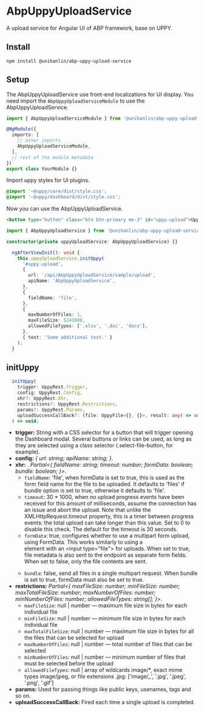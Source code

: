 # AbpUppyUploadService

A upload service for Angular UI of ABP framework, base on UPPY.

## Install

```
npm install @unihanlin/abp-uppy-upload-service
```

## Setup

The AbpUppyUploadService use front-end localizations for UI display. You need import the `AbpUppyUploadServiceModule` to use the AbpUppyUploadService.

```typescript
import { AbpUppyUploadServiceModule } from '@unihanlin/abp-uppy-upload-service';

@NgModule({
  imports: [
    // other imports
    AbpUppyUploadServiceModule,
  ],
  // rest of the module metadata
})
export class YourModule {}
```

Import uppy styles for UI plugins.

```scss
@import '~@uppy/core/dist/style.css';
@import '~@uppy/dashboard/dist/style.css';
```

Now you can use the AbpUppyUploadService.

```html
<button type="button" class="btn btn-primary me-3" id="uppy-upload">Uppy Upload</button>
```

```typescript
import { AbpUppyUploadService } from '@unihanlin/abp-uppy-upload-service';

constructor(private uppyUploadService: AbpUppyUploadService) {}

  ngAfterViewInit(): void {
    this.uppyUploadService.initUppy(
      '#uppy-upload',
      {
        url: '/api/AbpUppyUploadService/sample/upload',
        apiName: 'AbpUppyUploadService',
      },
      {
        fieldName: 'file',
      },
      {
        maxNumberOfFiles: 1,
        maxFileSize: 5242880,
        allowedFileTypes: ['.xlsx', '.doc', 'docx'],
      },
      { text: 'Some additional text.' }
    );
  }
```

## initUppy

```typescript
  initUppy(
    trigger: UppyRest.Trigger,
    config: UppyRest.Config,
    xhr?: UppyRest.Xhr,
    restrictions?: UppyRest.Restrictions,
    params?: UppyRest.Params,
    uploadSuccessCallBack?: (file: UppyFile<{}, {}>, result: any) => void
  ) => void;
```

- **trigger:** String with a CSS selector for a button that will trigger opening the Dashboard modal. Several buttons or links can be used, as long as they are selected using a class selector (.select-file-button, for example).
- **config:** _{
  url: string;
  apiName: string;
  }_.
- **xhr:** . _Partial<{
  fieldName: string;
  timeout: number;
  formData: boolean;
  bundle: boolean;
  }>_.
  - `fieldName`: 'file', when formData is set to true, this is used as the form field name for the file to be uploaded. It defaults to 'files' if bundle option is set to true, otherwise it defaults to 'file'.
  - `timeout`: 30 \* 1000, when no upload progress events have been received for this amount of milliseconds, assume the connection has an issue and abort the upload. Note that unlike the XMLHttpRequest.timeout property, this is a timer between progress events: the total upload can take longer than this value. Set to 0 to disable this check. The default for the timeout is 30 seconds.
  - `formData`: true, configures whether to use a multipart form upload, using FormData. This works similarly to using a <form> element with an \<input type="file"\> for uploads. When set to true, file metadata is also sent to the endpoint as separate form fields. When set to false, only the file contents are sent.
  - `bundle`: false, send all files in a single multipart request. When bundle is set to true, formData must also be set to true.
- **restrictions:** _Partial<{
  maxFileSize: number;
  minFileSize: number;
  maxTotalFileSize: number;
  maxNumberOfFiles: number;
  minNumberOfFiles: number;
  allowedFileTypes: string[];
  }>_.
  - `maxFileSize`: null | number — maximum file size in bytes for each individual file
  - `minFileSize`: null | number — minimum file size in bytes for each individual file
  - `maxTotalFileSize`: null | number — maximum file size in bytes for all the files that can be selected for upload
  - `maxNumberOfFiles`: null | number — total number of files that can be selected
  - `minNumberOfFiles`: null | number — minimum number of files that must be selected before the upload
  - `allowedFileTypes`: null | array of wildcards image/\*, exact mime types image/jpeg, or file extensions .jpg: ['image/_', '.jpg', '.jpeg', '.png', '.gif']
- **params:** Used for passing things like public keys, usenames, tags and so on.
- **uploadSuccessCallBack:** Fired each time a single upload is completed.
